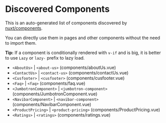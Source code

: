 # Discovered Components

This is an auto-generated list of components discovered by [nuxt/components](https://github.com/nuxt/components).

You can directly use them in pages and other components without the need to import them.

**Tip:** If a component is conditionally rendered with `v-if` and is big, it is better to use `Lazy` or `lazy-` prefix to lazy load.

- `<AboutUs>` | `<about-us>` (components/aboutUs.vue)
- `<ContactUs>` | `<contact-us>` (components/contactUs.vue)
- `<Cusfooter>` | `<cusfooter>` (components/cusfooter.vue)
- `<Faq>` | `<faq>` (components/faq.vue)
- `<JumbotronComponent>` | `<jumbotron-component>` (components/JumbotronComponent.vue)
- `<NavibarComponent>` | `<navibar-component>` (components/NavibarComponent.vue)
- `<ProductPricing>` | `<product-pricing>` (components/ProductPricing.vue)
- `<Ratings>` | `<ratings>` (components/ratings.vue)
